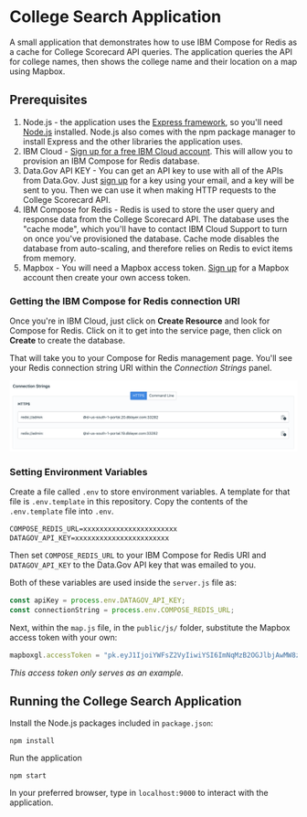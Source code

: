 # College Search Application

A small application that demonstrates how to use IBM Compose for Redis as a cache for College Scorecard API queries. The application queries the API for college names, then shows the college name and their location on a map using Mapbox.

## Prerequisites

1. Node.js - the application uses the [Express framework](https://expressjs.com/), so you'll need [Node.js](https://nodejs.org/en/) installed. Node.js also comes with the npm package manager to install Express and the other libraries the application uses.
2. IBM Cloud - [Sign up for a free IBM Cloud account](https://www.ibm.com/cloud/). This will allow you to provision an IBM Compose for Redis database.
3. Data.Gov API KEY - You can get an API key to use with all of the APIs from Data.Gov. Just [sign up](https://api.data.gov/signup/) for a key using your email, and a key will be sent to you. Then we can use it when making HTTP requests to the College Scorecard API.
4. IBM Compose for Redis - Redis is used to store the user query and response data from the College Scorecard API. The database uses the "cache mode", which you'll have to contact IBM Cloud Support to turn on once you've provisioned the database. Cache mode disables the database from auto-scaling, and therefore relies on Redis to evict items from memory.
5. Mapbox - You will need a Mapbox access token. [Sign up](https://www.mapbox.com/) for a Mapbox account then create your own access token.

### Getting the IBM Compose for Redis connection URI

Once you're in IBM Cloud, just click on **Create Resource** and look for Compose for Redis. Click on it to get into the service page, then click on **Create** to create the database.

That will take you to your Compose for Redis management page. You'll see your Redis connection string URI within the _Connection Strings_ panel.

![ibm compose redis screenshot](/screenshots/redis.png)

### Setting Environment Variables

Create a file called `.env` to store environment variables. A template for that file is `.env.template` in this repository. Copy the contents of the `.env.template` file into `.env`.

```shell
COMPOSE_REDIS_URL=xxxxxxxxxxxxxxxxxxxxxxx
DATAGOV_API_KEY=xxxxxxxxxxxxxxxxxxxxxxx
```

Then set `COMPOSE_REDIS_URL` to your IBM Compose for Redis URI and `DATAGOV_API_KEY` to the Data.Gov API key that was emailed to you.

Both of these variables are used inside the `server.js` file as:

```javascript
const apiKey = process.env.DATAGOV_API_KEY;
const connectionString = process.env.COMPOSE_REDIS_URL;
```

Next, within the `map.js` file, in the `public/js/` folder, substitute the Mapbox access token with your own:

```javascript
mapboxgl.accessToken = "pk.eyJ1IjoiYWFsZ2VyIiwiYSI6ImNqMzB2OGJlbjAwMW8zM2s4cWVsY3IybWIifQ.9qDiHbV9N5ezaQ8czC9gew";
```

_This access token only serves as an example._

## Running the College Search Application

Install the Node.js packages included in `package.json`:

```shell
npm install
```

Run the application

```shell
npm start
```

In your preferred browser, type in `localhost:9000` to interact with the application.
